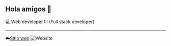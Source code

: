 ## Hola amigos 👋

<!--
**deavilaca/deavilaca** is a ✨ _special_ ✨ repository because its `README.md` (this file) appears on your GitHub profile.

Here are some ideas to get you started:

- 🔭 I’m currently working on ...
- 🌱 I’m currently learning ...
- 👯 I’m looking to collaborate on ...
- 🤔 I’m looking for help with ...
- 💬 Ask me about ...
- 📫 How to reach me: ...
- 😄 Pronouns: ...
- ⚡ Fun fact: ...
-->

:computer: Web developer III (Full stack developer) 
___

:cloud:[Sitio web](https://lds.org)
![Website](https://img.shields.io/website?url=https%3A%2F%2Flds.org)